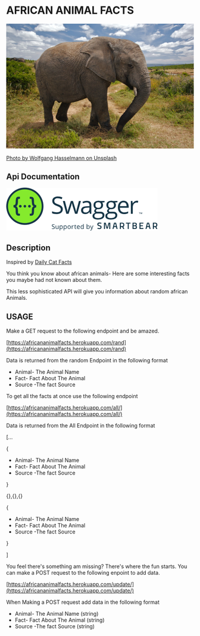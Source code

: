 # AFRICAN ANIMAL FACTS
![elephant.jpg](elephant.jpg)


[Photo by Wolfgang Hasselmann on Unsplash](https://unsplash.com/photos/yaEkTCGc6vY?utm_source=unsplash&utm_medium=referral&utm_content=creditShareLink)

## Api Documentation

[<img src="SW-logo-clr.png">](https://app.swaggerhub.com/apis-docs/otienosteve/AfricanAnimalFacts/1.0.0#/)

## Description
Inspired by [Daily Cat Facts](https://alexwohlbruck.github.io/cat-facts/)


You think you know about african animals- Here are some interesting facts you maybe had not known about them.

This less sophisticated API will give you information about random african Animals.


## USAGE
Make a GET request to the following endpoint and be amazed.

[https://africananimalfacts.herokuapp.com/rand](https://africananimalfacts.herokuapp.com/rand)

Data is returned from the random Endpoint in the following format
- Animal- The Animal Name
- Fact- Fact About The Animal
- Source -The fact Source

To get all the facts at once use the following endpoint

[https://africananimalfacts.herokuapp.com/all/](https://africananimalfacts.herokuapp.com/all/)

Data is returned from the All Endpoint in the following format

[...

{
- Animal- The Animal Name 
- Fact- Fact About The Animal 
- Source -The fact Source 
  
 }

{},{},{}

{
- Animal- The Animal Name 
- Fact- Fact About The Animal 
- Source -The fact Source 
  
}

]

You feel there's something am missing? There's where the fun starts. You can make a POST request to the following enpoint to add data.

[https://africananimalfacts.herokuapp.com/update/](https://africananimalfacts.herokuapp.com/update/)

When Making a POST request add data in the following format
- Animal- The Animal Name (string)
- Fact- Fact About The Animal (string)
- Source -The fact Source (string)

